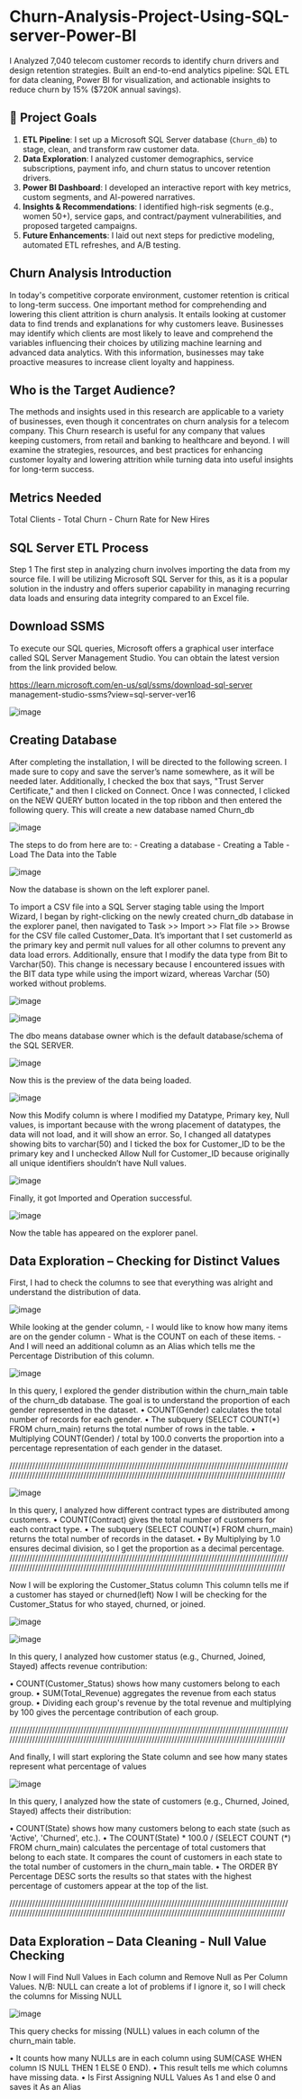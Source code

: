 # Churn-Analysis-Project-Using-SQL-server-Power-BI
I Analyzed 7,040 telecom customer records to identify churn drivers and design retention strategies. Built an end-to-end analytics pipeline: SQL ETL for data cleaning, Power BI for visualization, and actionable insights to reduce churn by 15% ($720K annual savings).

## 🚀 Project Goals

1. **ETL Pipeline**: I set up a Microsoft SQL Server database (`Churn_db`) to stage, clean, and transform raw customer data.
2. **Data Exploration**: I analyzed customer demographics, service subscriptions, payment info, and churn status to uncover retention drivers.
3. **Power BI Dashboard**: I developed an interactive report with key metrics, custom segments, and AI-powered narratives.
4. **Insights & Recommendations**: I identified high-risk segments (e.g., women 50+), service gaps, and contract/payment vulnerabilities, and proposed targeted campaigns.
5. **Future Enhancements**: I laid out next steps for predictive modeling, automated ETL refreshes, and A/B testing.


## Churn Analysis Introduction 

In today's competitive corporate environment, customer retention is 
critical to long-term success. One important method for 
comprehending and lowering this client attrition is churn analysis. It 
entails looking at customer data to find trends and explanations for 
why customers leave. Businesses may identify which clients are 
most likely to leave and comprehend the variables influencing their 
choices by utilizing machine learning and advanced data analytics. 
With this information, businesses may take proactive measures to 
increase client loyalty and happiness.

## Who is the Target Audience? 
The methods and insights used in this research are applicable to a variety of 
businesses, even though it concentrates on churn analysis for a telecom 
company. This Churn research is useful for any company that values keeping 
customers, from retail and banking to healthcare and beyond. I will examine 
the strategies, resources, and best practices for enhancing customer loyalty 
and lowering attrition while turning data into useful insights for long-term 
success. 


## Metrics Needed  

Total Clients - Total Churn - Churn Rate for New Hires

## SQL Server ETL Process 

Step 1 
The first step in analyzing churn involves importing the data from my source file. I will be utilizing Microsoft SQL Server for this, as it is a popular solution in the industry and offers superior capability in managing recurring data loads and ensuring data integrity compared to an Excel file.


## Download SSMS 
To execute our SQL queries, Microsoft offers a graphical user interface called 
SQL Server Management Studio. You can obtain the latest version from the 
link provided below. 

https://learn.microsoft.com/en-us/sql/ssms/download-sql-server
management-studio-ssms?view=sql-server-ver16 

![image](https://github.com/user-attachments/assets/605542a5-57ee-439c-b672-ebe80eb53bf8)

## Creating Database 

After completing the installation, I will be directed to the following screen. I 
made sure to copy and save the server’s name somewhere, as it will be 
needed later. Additionally, I checked the box that says, "Trust Server 
Certificate," and then I clicked on Connect. 
Once I was connected, I clicked on the NEW QUERY button located in the top 
ribbon and then entered the following query. This will create a new database 
named Churn_db

![image](https://github.com/user-attachments/assets/c06d8012-4c9b-493d-816d-5139ccad0b04)

The steps to do from here are to: - Creating a database - Creating a Table - Load The Data into the Table  

 ![image](https://github.com/user-attachments/assets/4efcf69a-24d2-44e2-ba1c-8898a9dd835c)

Now the database is shown on the left explorer panel. 

To import a CSV file into a SQL Server staging table using the Import Wizard, I 
began by right-clicking on the newly created churn_db database in the 
explorer panel, then navigated to Task >> Import >> Flat file >> Browse for the 
CSV file called Customer_Data. It’s important that I set customerId as the 
primary key and permit null values for all other columns to prevent any data 
load errors. Additionally, ensure that I modify the data type from Bit to 
Varchar(50). This change is necessary because I encountered issues with the 
BIT data type while using the import wizard, whereas Varchar (50) worked 
without problems.

![image](https://github.com/user-attachments/assets/ebc40e50-2b1a-4ce1-9a0e-47ff26a7b4cc)

![image](https://github.com/user-attachments/assets/f5fcf321-a430-4d6a-8aa8-0c20a5da2ad2)

The dbo means database owner which is the default database/schema of the 
SQL SERVER.

![image](https://github.com/user-attachments/assets/6ed0c576-ab9c-4c26-9947-2767c1701266)

Now this is the preview of the data being loaded.

![image](https://github.com/user-attachments/assets/bab12561-2e8c-4262-9cf1-ed0f397a29c1)

Now this Modify column is where I modified my Datatype, Primary key, Null 
values, is important because with the wrong placement of datatypes, the data 
will not load, and it will show an error. 
So, I changed all datatypes showing bits to varchar(50) and I ticked the box for 
Customer_ID to be the primary key and I unchecked Allow Null for 
Customer_ID because originally all unique identifiers shouldn’t have Null 
values.

![image](https://github.com/user-attachments/assets/725434cf-4cb8-49df-8340-418c707ba568)

Finally, it got Imported and Operation successful. 

![image](https://github.com/user-attachments/assets/bc3a962c-aecb-4148-b151-5774a87b5253)

Now the table has appeared on the explorer panel.

## Data Exploration – Checking for Distinct Values 

First, I had to check the columns to see that everything was alright and 
understand the distribution of data. 

![image](https://github.com/user-attachments/assets/e7e3cabe-3a0a-4ffd-a0af-6bc9ac3eb38a)

While looking at the gender column,  - I would like to know how many items are on the gender column - What is the COUNT on each of these items.  - And I will need an additional column as an Alias which tells me the 
Percentage Distribution of this column.

![image](https://github.com/user-attachments/assets/92e26e07-24ff-417d-a806-1a8a72c634d0)

In this query, I explored the gender distribution within the churn_main table of 
the churn_db database. The goal is to understand the proportion of each 
gender represented in the dataset. 
• COUNT(Gender) calculates the total number of records for each gender. 
• The subquery (SELECT COUNT(*) FROM churn_main) returns the total 
number of rows in the table. 
• Multiplying COUNT(Gender) / total by 100.0 converts the proportion into 
a percentage representation of each gender in the dataset.


//////////////////////////////////////////////////////////////////////////////////////////////////
 ///////////////////////////////////////////////////////////////////////////////////////////////// 

 
![image](https://github.com/user-attachments/assets/e3106963-eb2b-47ef-9c68-591842f4955f)

In this query, I analyzed how different contract types are distributed among 
customers. 
• COUNT(Contract) gives the total number of customers for each contract 
type. 
• The subquery (SELECT COUNT(*) FROM churn_main) returns the total 
number of records in the dataset. 
• By Multiplying by 1.0 ensures decimal division, so I get the proportion 
as a decimal percentage. 
//////////////////////////////////////////////////////////////////////////////////////////////////
 /////////////////////////////////////////////////////////////////////////////////////////////////

Now I will be exploring the Customer_Status column 
This column tells me if a customer has stayed or churned(left) 
Now I will be checking for the Customer_Status for who stayed, churned, or 
joined.

![image](https://github.com/user-attachments/assets/edea92ef-95fa-426a-b727-0bb80b074ab6)

![image](https://github.com/user-attachments/assets/6211377c-fbd3-4d50-a52b-a400d704d4cc)

In this query, I analyzed how customer status (e.g., Churned, Joined, Stayed) 
affects revenue contribution: 

• COUNT(Customer_Status) shows how many customers belong to each 
group. 
• SUM(Total_Revenue) aggregates the revenue from each status group. 
• Dividing each group's revenue by the total revenue and multiplying by 
100 gives the percentage contribution of each group. 

//////////////////////////////////////////////////////////////////////////////////////////////////
 ///////////////////////////////////////////////////////////////////////////////////////////////// 
 
And finally, I will start exploring the State column and see how many states 
represent what percentage of values


![image](https://github.com/user-attachments/assets/8be0563e-2bb6-458d-8319-989c8205c9fe)


In this query, I analyzed how the state of customers (e.g., Churned, Joined, 
Stayed) affects their distribution: 

• COUNT(State) shows how many customers belong to each state (such 
as 'Active', 'Churned', etc.). 
• The COUNT(State) * 100.0 / (SELECT COUNT (*) FROM churn_main) 
calculates the percentage of total customers that belong to each state. 
It compares the count of customers in each state to the total number of 
customers in the churn_main table. 
• The ORDER BY Percentage DESC sorts the results so that states with 
the highest percentage of customers appear at the top of the list. 

//////////////////////////////////////////////////////////////////////////////////////////////////
 ///////////////////////////////////////////////////////////////////////////////////////////////// 


## Data Exploration – Data Cleaning - Null Value Checking 

Now I will Find Null Values in Each column and Remove Null as Per Column 
Values. 
N/B: NULL can create a lot of problems if I ignore it, so I will check the 
columns for Missing NULL


![image](https://github.com/user-attachments/assets/385bbd4e-5e64-4330-8f00-070c38bf93e2)


This query checks for missing (NULL) values in each column of the 
churn_main table. 

• It counts how many NULLs are in each column using SUM(CASE WHEN 
column IS NULL THEN 1 ELSE 0 END). 
• This result tells me which columns have missing data. 
• Is First Assigning NULL Values As 1 and else 0 and saves it As an Alias





















